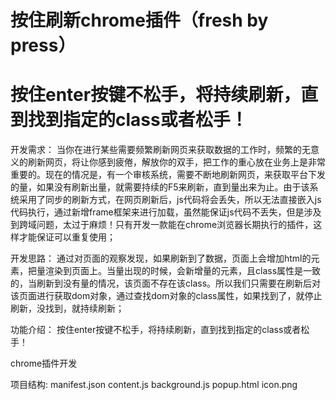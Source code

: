 # 按住刷新chrome插件（fresh by press）
# 按住enter按键不松手，将持续刷新，直到找到指定的class或者松手！
开发需求：
当你在进行某些需要频繁刷新网页来获取数据的工作时，频繁的无意义的刷新网页，将让你感到疲倦，解放你的双手，把工作的重心放在业务上是非常重要的。现在的情况是，有一个审核系统，需要不断地刷新网页，来获取平台下发的量，如果没有刷新出量，就需要持续的F5来刷新，直到量出来为止。由于该系统采用了同步的刷新方式，在网页刷新后，js代码将会丢失，所以无法直接嵌入js代码执行，通过新增frame框架来进行加载，虽然能保证js代码不丢失，但是涉及到跨域问题，太过于麻烦！只有开发一款能在chrome浏览器长期执行的插件，这样才能保证可以重复使用；

开发思路：
通过对页面的观察发现，如果刷新到了数据，页面上会增加html的元素，把量渲染到页面上。当量出现的时候，会新增量的元素，且class属性是一致的，当刷新到没有量的情况，该页面不存在该class。所以我们只需要在刷新后对该页面进行获取dom对象，通过查找dom对象的class属性，如果找到了，就停止刷新，没找到，就持续刷新；

功能介绍：
按住enter按键不松手，将持续刷新，直到找到指定的class或者松手！

chrome插件开发

项目结构:
manifest.json
content.js
background.js
popup.html
icon.png
    

